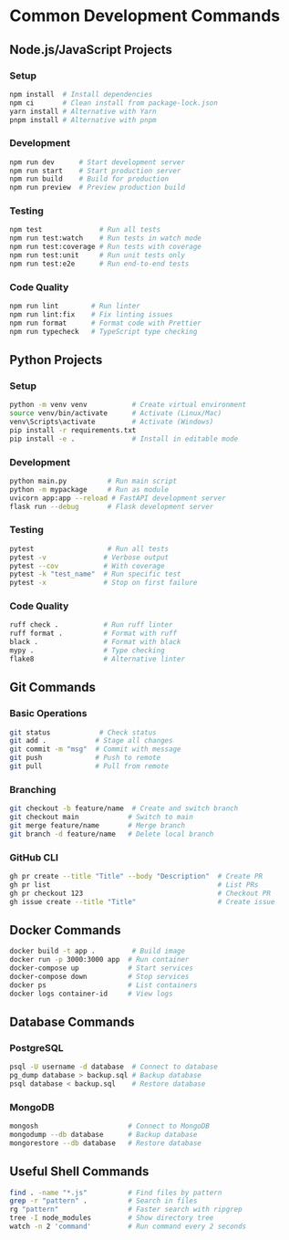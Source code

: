 # Common Development Commands

## Node.js/JavaScript Projects

### Setup
```bash
npm install  # Install dependencies
npm ci       # Clean install from package-lock.json
yarn install # Alternative with Yarn
pnpm install # Alternative with pnpm
```

### Development
```bash
npm run dev      # Start development server
npm run start    # Start production server
npm run build    # Build for production
npm run preview  # Preview production build
```

### Testing
```bash
npm test              # Run all tests
npm run test:watch    # Run tests in watch mode
npm run test:coverage # Run tests with coverage
npm run test:unit     # Run unit tests only
npm run test:e2e      # Run end-to-end tests
```

### Code Quality
```bash
npm run lint        # Run linter
npm run lint:fix    # Fix linting issues
npm run format      # Format code with Prettier
npm run typecheck   # TypeScript type checking
```

## Python Projects

### Setup
```bash
python -m venv venv           # Create virtual environment
source venv/bin/activate      # Activate (Linux/Mac)
venv\Scripts\activate         # Activate (Windows)
pip install -r requirements.txt
pip install -e .              # Install in editable mode
```

### Development
```bash
python main.py          # Run main script
python -m mypackage     # Run as module
uvicorn app:app --reload # FastAPI development server
flask run --debug       # Flask development server
```

### Testing
```bash
pytest                  # Run all tests
pytest -v              # Verbose output
pytest --cov           # With coverage
pytest -k "test_name"  # Run specific test
pytest -x              # Stop on first failure
```

### Code Quality
```bash
ruff check .           # Run ruff linter
ruff format .          # Format with ruff
black .                # Format with black
mypy .                 # Type checking
flake8                 # Alternative linter
```

## Git Commands

### Basic Operations
```bash
git status            # Check status
git add .            # Stage all changes
git commit -m "msg"  # Commit with message
git push             # Push to remote
git pull             # Pull from remote
```

### Branching
```bash
git checkout -b feature/name  # Create and switch branch
git checkout main            # Switch to main
git merge feature/name       # Merge branch
git branch -d feature/name   # Delete local branch
```

### GitHub CLI
```bash
gh pr create --title "Title" --body "Description"  # Create PR
gh pr list                                         # List PRs
gh pr checkout 123                                 # Checkout PR
gh issue create --title "Title"                    # Create issue
```

## Docker Commands

```bash
docker build -t app .         # Build image
docker run -p 3000:3000 app  # Run container
docker-compose up            # Start services
docker-compose down          # Stop services
docker ps                    # List containers
docker logs container-id     # View logs
```

## Database Commands

### PostgreSQL
```bash
psql -U username -d database  # Connect to database
pg_dump database > backup.sql # Backup database
psql database < backup.sql    # Restore database
```

### MongoDB
```bash
mongosh                      # Connect to MongoDB
mongodump --db database      # Backup database
mongorestore --db database   # Restore database
```

## Useful Shell Commands

```bash
find . -name "*.js"          # Find files by pattern
grep -r "pattern" .          # Search in files
rg "pattern"                 # Faster search with ripgrep
tree -I node_modules         # Show directory tree
watch -n 2 'command'         # Run command every 2 seconds
```